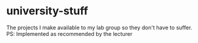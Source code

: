 # university-stuff
The projects I make available to my lab group so they don't have to suffer.
<br>PS: Implemented as recommended by the lecturer
